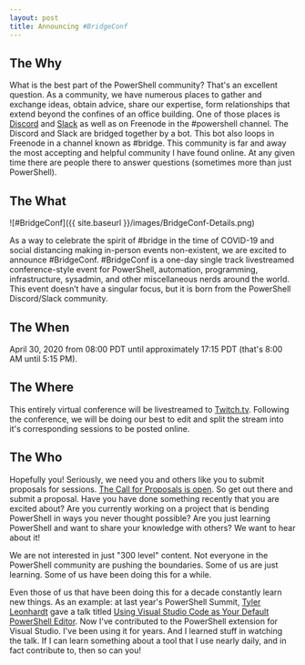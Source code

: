 ```yaml
---
layout: post
title: Announcing #BridgeConf
---
```



## The Why

What is the best part of the PowerShell community?
That's an excellent question.
As a community, we have numerous places to gather and exchange ideas, obtain advice, share our expertise, form relationships that extend beyond the confines of an office building.
One of those places is [Discord](https://pwsh.ca/discord) and [Slack](https://pwsh.ca/slack) as well as on Freenode in the #powershell channel.
The Discord and Slack are bridged together by a bot.
This bot also loops in Freenode in a channel known as #bridge.
This community is far and away the most accepting and helpful community I have found online.
At any given time there are people there to answer questions (sometimes more than just PowerShell).

## The What

![#BridgeConf]({{ site.baseurl }}/images/BridgeConf-Details.png)

As a way to celebrate the spirit of #bridge in the time of COVID-19 and social distancing making in-person events non-existent, we are excited to announce #BridgeConf.
 #BridgeConf is a one-day single track livestreamed conference-style event for PowerShell, automation, programming, infrastructure, sysadmin, and other miscellaneous nerds around the world.
This event doesn’t have a singular focus, but it is born from the PowerShell Discord/Slack community.

## The When

April 30, 2020 from 08:00 PDT until approximately 17:15 PDT (that's 8:00 AM until 5:15 PM).

## The Where

This entirely virtual conference will be livestreamed to [Twitch.tv](https://twitch.tv/bridgeconf).
Following the conference, we will be doing our best to edit and split the stream into it's corresponding sessions to be posted online.

## The Who

Hopefully you!
Seriously, we need you and others like you to submit proposals for sessions.
[The Call for Proposals is open](https://papercall.io/bridgeconf).
So get out there and submit a proposal.
Have you have done something recently that you are excited about?
Are you currently working on a project that is bending PowerShell in ways you never thought possible?
Are you just learning PowerShell and want to share your knowledge with others?
We want to hear about it!

We are not interested in just "300 level" content.
Not everyone in the PowerShell community are pushing the boundaries.
Some of us are just learning.
Some of us have been doing this for a while.

Even those of us that have been doing this for a decade constantly learn new things.
As an example: at last year's PowerShell Summit, [Tyler Leonhardt](https://twitter.com/TylerLeonhardt) gave a talk titled [Using Visual Studio Code as Your Default PowerShell Editor](https://www.youtube.com/watch?v=bGn45vIeAMM).
Now I've contributed to the PowerShell extension for Visual Studio.
I've been using it for years.
And I learned stuff in watching the talk.
If I can learn something about a tool that I use nearly daily, and in fact contribute to, then so can you!
